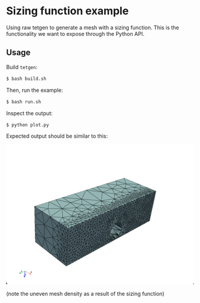 # Sizing function example

Using raw tetgen to generate a mesh with a sizing function.
This is the functionality we want to expose through the Python API.

## Usage

Build `tetgen`:

```bash
$ bash build.sh
```

Then, run the example:

```bash
$ bash run.sh
```

Inspect the output:

```bash
$ python plot.py
```

Expected output should be similar to this:

![Expected output](expected.png)

(note the uneven mesh density as a result of the sizing function)